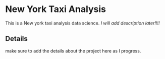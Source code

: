 # New York Taxi Analysis
This is a New york taxi analysis data science. *I will add description later!!!!*

## Details 
make sure to add the details about the project here as I progress. 
